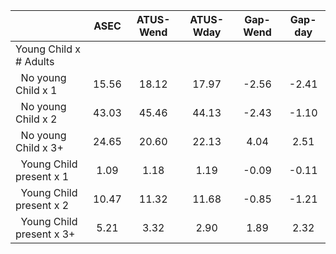 
|                      |         ASEC |    ATUS-Wend |    ATUS-Wday |     Gap-Wend |      Gap-day |
| -------------------- | :----------: | :----------: | :----------: | :----------: | :----------: |
| Young Child x # Adults |              |              |              |              |              |
| &nbsp;&nbsp;No young Child x 1 |        15.56 |        18.12 |        17.97 |        -2.56 |        -2.41 |
| &nbsp;&nbsp;No young Child x 2 |        43.03 |        45.46 |        44.13 |        -2.43 |        -1.10 |
| &nbsp;&nbsp;No young Child x 3+ |        24.65 |        20.60 |        22.13 |         4.04 |         2.51 |
| &nbsp;&nbsp;Young Child present x 1 |         1.09 |         1.18 |         1.19 |        -0.09 |        -0.11 |
| &nbsp;&nbsp;Young Child present x 2 |        10.47 |        11.32 |        11.68 |        -0.85 |        -1.21 |
| &nbsp;&nbsp;Young Child present x 3+ |         5.21 |         3.32 |         2.90 |         1.89 |         2.32 |

